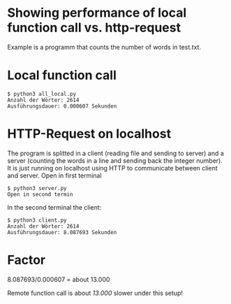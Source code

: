 # Showing performance of local function call vs. http-request
Example is a programm that counts the number of words in test.txt.
# Local function call
```
$ python3 all_local.py 
Anzahl der Wörter: 2614
Ausführungsdauer: 0.000607 Sekunden
```
# HTTP-Request on localhost
The program is splitted in a client (reading file and sending to server) and a server (counting the words in a line and sending back the integer number). It is just running on localhost using HTTP to communicate between client and server.
Open in first terminal 
```
$ python3 server.py
Open in second termin
```
In the second terminal the client:
```
$ python3 client.py 
Anzahl der Wörter: 2614
Ausführungsdauer: 8.087693 Sekunden
```
# Factor

8.087693/0.000607 = about 13.000

Remote function call is about *13.000* slower under this setup!
